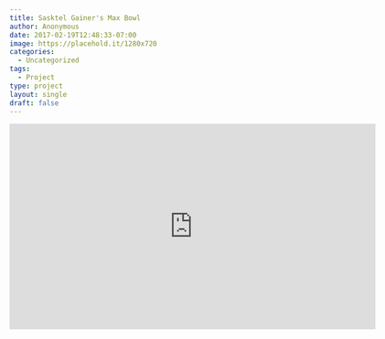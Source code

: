 ```yaml
---
title: Sasktel Gainer's Max Bowl
author: Anonymous
date: 2017-02-19T12:48:33-07:00
image: https://placehold.it/1280x720
categories:
  - Uncategorized
tags:
  - Project
type: project
layout: single
draft: false
---
```


<iframe src="https://player.vimeo.com/video/32025369" width="640" height="360" frameborder="0" webkitallowfullscreen mozallowfullscreen allowfullscreen></iframe>
